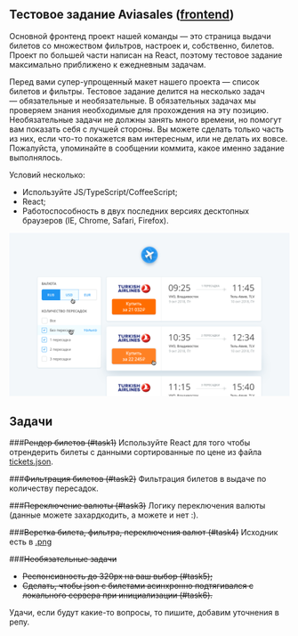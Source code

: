 ## Тестовое задание Aviasales ([frontend](https://aviasales.recruitee.com/o/frontend-developer-js-coffeescript-react%C2%A0redux--aviasalesru))

Основной фронтенд проект нашей команды — это страница выдачи билетов со множеством фильтров, настроек и, собственно, билетов.
Проект по большей части написан на React, поэтому тестовое задание максимально приближено к ежедневным задачам.
 
Перед вами супер-упрощенный макет нашего проекта — список билетов и фильтры. Тестовое задание делится на несколько задач — обязательные и необязательные. В обязательных задачах мы проверяем знания необходимые для прохождения на эту позицию.
Необязательные задачи не должны занять много времени, но помогут вам показать себя с лучшей стороны. Вы можете сделать только часть из них, если что-то покажется вам интересным, или не делать их вовсе.
Пожалуйста, упоминайте в сообщении коммита, какое именно задание выполнялось.

Условий несколько:
- Используйте JS/TypeScript/CoffeeScript;
- React;
- Работоспособность в двух последних версиях десктопных браузеров (IE, Chrome, Safari, Firefox).

![](./tasks/search_preview.png?raw=true "")

## Задачи
###~~Рендер билетов (#task1)~~
Используйте React для того чтобы отрендерить билеты с данными сортированные по цене из файла [tickets.json](src/tickets.json).

###~~Фильтрация билетов (#task2)~~
Фильтрация билетов в выдаче по количеству пересадок.

###~~Переключение валюты (#task3)~~
Логику переключения валюты (данные можете захардкодить, а можете и нет :).

###~~Верстка билета, фильтра, переключения валют (#task4)~~
Исходник есть в [.png](./tasks/search.png)

###~~Необязательные задачи~~
* ~~Респонсивность до 320px на ваш выбор (#task5);~~
* ~~Сделать, чтобы json с билетами асинхронно подтягивался с локального сервера при инициализации (#task6).~~

Удачи, если будут какие-то вопросы, то пишите, добавим уточнения в репу.
